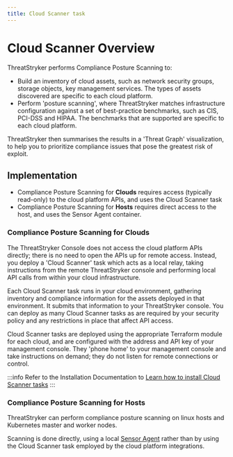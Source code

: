 ```yaml
---
title: Cloud Scanner task
---
```


# Cloud Scanner Overview

ThreatStryker performs Compliance Posture Scanning to:

* Build an inventory of cloud assets, such as network security groups, storage objects, key management services. The types of assets discovered are specific to each cloud platform.
* Perform 'posture scanning', where ThreatStryker matches infrastructure configuration against a set of best-practice benchmarks, such as CIS, PCI-DSS and HIPAA. The benchmarks that are supported are specific to each cloud platform.

ThreatStryker then summarises the results in a 'Threat Graph' visualization, to help you to prioritize compliance issues that pose the greatest risk of exploit.

## Implementation

 * Compliance Posture Scanning for **Clouds** requires access (typically read-only) to the cloud platform APIs, and uses the Cloud Scanner task
 * Compliance Posture Scanning for **Hosts** requires direct access to the host, and uses the Sensor Agent container.

### Compliance Posture Scanning for Clouds

The ThreatStryker Console does not access the cloud platform APIs directly; there is no need to open the APIs up for remote access.  Instead, you deploy a 'Cloud Scanner' task which acts as a local relay, taking instructions from the remote ThreatStryker console and performing local API calls from within your cloud infrastructure.

Each Cloud Scanner task runs in your cloud environment, gathering inventory and compliance information for the assets deployed in that environment. It submits that information to your ThreatStryker console. You can deploy as many Cloud Scanner tasks as are required by your security policy and any restrictions in place that affect API access.

Cloud Scanner tasks are deployed using the appropriate Terraform module for each cloud, and are configured with the address and API key of your management console.  They 'phone home' to your management console and take instructions on demand; they do not listen for remote connections or control.

:::info
Refer to the Installation Documentation to [Learn how to install Cloud Scanner tasks](/docs/v3.7/cloudscanner)
:::


### Compliance Posture Scanning for Hosts

ThreatStryker can perform compliance posture scanning on linux hosts and Kubernetes master and worker nodes.

Scanning is done directly, using a local [Sensor Agent](/docs/v3.7/sensors) rather than by using the Cloud Scanner task employed by the cloud platform integrations.
